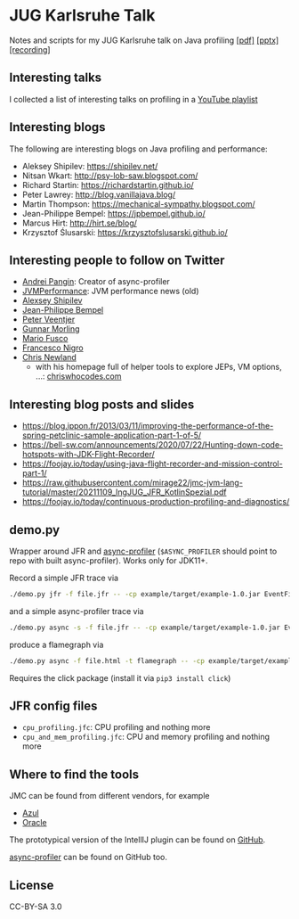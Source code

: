 # JUG Karlsruhe Talk
Notes and scripts for my JUG Karlsruhe talk on Java profiling [[pdf]](https://media.githubusercontent.com/media/parttimenerd/jug-profiling-talk/main/JUG%20Profiling%20October%202022.pdf)
[[pptx]](https://media.githubusercontent.com/media/parttimenerd/jug-profiling-talk/main/JUG%20Profiling%20October%202022.pptx) [[recording]](https://youtu.be/Fglxqjcq4h0)

## Interesting talks
I collected a list of interesting talks on profiling in a 
[YouTube playlist](https://www.youtube.com/playlist?list=PLLLT4NxU7U1QYiqanOw48h0VUjlUvqCCv)

## Interesting blogs
The following are interesting blogs on Java profiling and performance:
- Aleksey Shipilev:  https://shipilev.net/
- Nitsan Wkart:  http://psy-lob-saw.blogspot.com/
- Richard Startin:  https://richardstartin.github.io/
- Peter Lawrey:  http://blog.vanillajava.blog/
- Martin Thompson:  https://mechanical-sympathy.blogspot.com/
- Jean-Philippe Bempel: https://jpbempel.github.io/
- Marcus Hirt: http://hirt.se/blog/
- Krzysztof Ślusarski: https://krzysztofslusarski.github.io/

## Interesting people to follow on Twitter

- [Andrei Pangin](https://twitter.com/AndreiPangin): Creator of async-profiler
- [JVMPerformance](https://twitter.com/JVMPerformance): JVM performance news (old)
- [Alexsey Shipilev](https://twitter.com/shipilev)
- [Jean-Philippe Bempel](https://twitter.com/jpbempel)
- [Peter Veentjer](https://twitter.com/PeterVeentjer)
- [Gunnar Morling](https://twitter.com/gunnarmorling)
- [Mario Fusco](https://twitter.com/mariofusco)
- [Francesco Nigro](https://twitter.com/forked_franz)
- [Chris Newland](https://twitter.com/chriswhocodes)
  - with his homepage full of helper tools to explore JEPs, VM options, ...: [chriswhocodes.com](https://www.chriswhocodes.com/)

## Interesting blog posts and slides

- https://blog.ippon.fr/2013/03/11/improving-the-performance-of-the-spring-petclinic-sample-application-part-1-of-5/
- https://bell-sw.com/announcements/2020/07/22/Hunting-down-code-hotspots-with-JDK-Flight-Recorder/
- https://foojay.io/today/using-java-flight-recorder-and-mission-control-part-1/
- https://raw.githubusercontent.com/mirage22/jmc-jvm-lang-tutorial/master/20211109_IngJUG_JFR_KotlinSpezial.pdf
- https://foojay.io/today/continuous-production-profiling-and-diagnostics/

## demo.py

Wrapper around JFR and [async-profiler](https://github.com/jvm-profiling-tools/async-profiler) 
(`$ASYNC_PROFILER` should point to repo with built async-profiler).
Works only for JDK11+.

Record a simple JFR trace via

```sh
./demo.py jfr -f file.jfr -- -cp example/target/example-1.0.jar EventFilterApp example/samples/large.jfr ".*GC.*"
```

and a simple async-profiler trace via

```sh
./demo.py async -s -f file.jfr -- -cp example/target/example-1.0.jar EventFilterApp example/samples/large.jfr ".*GC.*"
```

produce a flamegraph via

```sh
./demo.py async -f file.html -t flamegraph -- -cp example/target/example-1.0.jar EventFilterApp example/samples/large.jfr ".*GC.*"
```

Requires the click package (install it via `pip3 install click`)

## JFR config files

- `cpu_profiling.jfc`: CPU profiling and nothing more
- `cpu_and_mem_profiling.jfc`: CPU and memory profiling and nothing more

## Where to find the tools

JMC can be found from different vendors, for example

- [Azul](https://www.azul.com/products/components/azul-mission-control)
- [Oracle](https://www.oracle.com/java/technologies/javase/products-jmc8-downloads.html)

The prototypical version of the IntellIJ plugin can be found on [GitHub](https://github.com/parttimenerd/intellij-profiler-plugin).

[async-profiler](https://github.com/jvm-profiling-tools/async-profiler) can be found on GitHub too.

## License
CC-BY-SA 3.0
